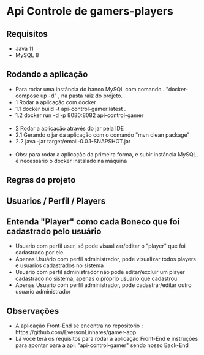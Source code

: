 # Api Controle de gamers-players

## Requisitos
<ul>
 <li> Java 11 </li>
 <li> MySQL 8 </li>
</ul>

## Rodando a aplicação
 <ul>
 <li>Para rodar uma instância do banco MySQL com comando . "docker-compose up -d" , na pasta raiz do projeto.</li>
 <li>1 Rodar a aplicação com docker</li>
 <li>1.1 docker build -t api-control-gamer:latest .</li>
 <li>1.2 docker run -d -p 8080:8082 api-control-gamer </li>
 </br>
 <li>2 Rodar a aplicação através do jar pela IDE </li>
 <li>2.1 Gerando o jar da aplicação com o comando "mvn clean package"</li>
 <li>2.2 java -jar target/email-0.0.1-SNAPSHOT.jar</li>
 </br>
 <li>Obs: para rodar a aplicação da primeira forma, e subir instância MySQL, é necessário o docker instalado na máquina</li>
 </ul>

## Regras do projeto

## Usuarios / Perfil / Players
<h2> Entenda "Player" como cada Boneco que foi cadastrado pelo usuário </h2>
<ul>
<li>Usuario com perfil user, só pode visualizar/editar o "player" que foi cadastrado por ele.</li>
<li>Apenas Usuário com perfil administrador, pode visualizar todos players e usuarios cadastrados no sistema </li>
<li>Usuario com perfil administrador não pode editar/excluir um player cadastrado no sistema, apenas o próprio usuario que cadastrou</li>
<li>Apenas Usuario com perfil administrador, pode cadastrar/editar outro usuario administrador </li>
</ul>

## Observações
<ul>
<li>A aplicação Front-End se encontra no repositorio : <a>https://github.com/EversonLinhares/gamer-app</a> </li>
<li>Lá você terá os requisitos para rodar a aplicação Front-End e instruções para apontar para a api:  "api-control-gamer" sendo nosso Back-End</li>
</ul>